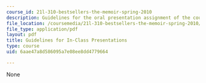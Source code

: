 ```yaml
---
course_id: 21l-310-bestsellers-the-memoir-spring-2010
description: Guidelines for the oral presentation assignment of the course.
file_location: /coursemedia/21l-310-bestsellers-the-memoir-spring-2010/6aae47a8d586095a7e08ee8dd4779664_MIT21L_310S10_rr01.pdf
file_type: application/pdf
layout: pdf
title: Guidelines for In-Class Presentations
type: course
uid: 6aae47a8d586095a7e08ee8dd4779664

---
```

None